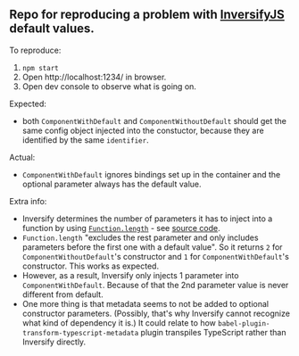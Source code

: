 ## Repo for reproducing a problem with [InversifyJS](https://github.com/inversify/InversifyJS) default values.

To reproduce:
1. `npm start`
2. Open http://localhost:1234/ in browser.
3. Open dev console to observe what is going on.

Expected:
- both `ComponentWithDefault` and `ComponentWithoutDefault` should get the same config object injected into the constuctor, because they are identified by the same `identifier`.

Actual:
- `ComponentWithDefault` ignores bindings set up in the container and the optional parameter always has the default value.

Extra info:
- Inversify determines the number of parameters it has to inject into a function by using [`Function.length`](https://developer.mozilla.org/en-US/docs/Web/JavaScript/Reference/Global_Objects/Function/length) - see [source code](https://github.com/inversify/InversifyJS/blob/89ecfd7cf8270ec77ea4a896d5519c6ab92d8161/src/planning/reflection_utils.ts#L37).
- `Function.length` "excludes the rest parameter and only includes parameters before the first one with a default value". So it returns `2` for `ComponentWithoutDefault`'s constructor and `1` for `ComponentWithDefault`'s constructor. This works as expected.
- However, as a result, Inversify only injects 1 parameter into `ComponentWithDefault`. Because of that the 2nd parameter value is never different from default.
- One more thing is that metadata seems to not be added to optional constructor parameters. (Possibly, that's why Inversify cannot recognize what kind of dependency it is.) It could relate to how `babel-plugin-transform-typescript-metadata` plugin transpiles TypeScript rather than Inversify directly.